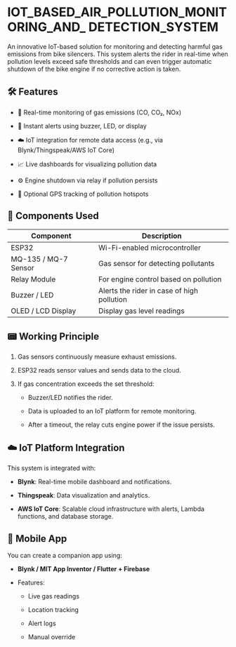 # IOT_BASED_AIR_POLLUTION_MONITORING_AND_    DETECTION_SYSTEM
An innovative IoT-based solution for monitoring and detecting harmful gas emissions from bike silencers. This system alerts the rider in real-time when pollution levels exceed safe thresholds and can even trigger automatic shutdown of the bike engine if no corrective action is taken.
## 🛠️ Features
- 📡 Real-time monitoring of gas emissions (CO, CO₂, NOx)
  
- 🚨 Instant alerts using buzzer, LED, or display
  
- ☁️ IoT integration for remote data access (e.g., via Blynk/Thingspeak/AWS IoT Core)
  
- 📈 Live dashboards for visualizing pollution data
  
- ⚙️ Engine shutdown via relay if pollution persists
  
- 📍 Optional GPS tracking of pollution hotspots
## 🔧 Components Used
| Component |               Description |
|----------|----------------------------|
| ESP32 |                   Wi-Fi-enabled microcontroller |
| MQ-135 / MQ-7 Sensor |    Gas sensor for detecting pollutants |
| Relay Module |            For engine control based on pollution |
| Buzzer / LED |            Alerts the rider in case of high pollution |
| OLED / LCD Display|       Display gas level readings |
## 📟 Working Principle
1. Gas sensors continuously measure exhaust emissions.
   
2. ESP32 reads sensor values and sends data to the cloud.
   
3. If gas concentration exceeds the set threshold:
   
   - Buzzer/LED notifies the rider.
     
   - Data is uploaded to an IoT platform for remote monitoring.
     
   - After a timeout, the relay cuts engine power if the issue persists.
## ☁️ IoT Platform Integration
This system is integrated with:
- **Blynk**: Real-time mobile dashboard and notifications.
  
- **Thingspeak**: Data visualization and analytics.
  
- **AWS IoT Core**: Scalable cloud infrastructure with alerts, Lambda functions, and database storage.
## 📲 Mobile App 
You can create a companion app using:

- **Blynk / MIT App Inventor / Flutter + Firebase**
  
- Features:
  
  - Live gas readings
    
  - Location tracking
    
  - Alert logs
    
  - Manual override
